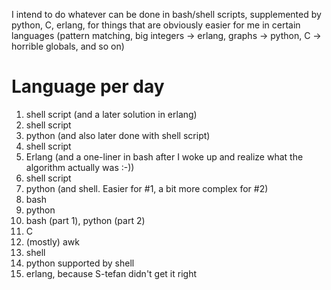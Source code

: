 I intend to do whatever can be done in bash/shell scripts, supplemented by python, C, erlang, for things that are obviously easier for me in certain languages (pattern matching, big integers -> erlang, graphs -> python, C -> horrible globals, and so on)

Language per day
================
1) shell script  (and a later solution in erlang)
2) shell script
3) python (and also later done with shell script)
4) shell script
5) Erlang (and a one-liner in bash after I woke up and realize what the algorithm actually was :-))
6) shell script
7) python (and shell. Easier for #1, a bit more complex for #2)
8) bash
9) python
10) bash (part 1), python (part 2)
11) C 
12) (mostly) awk
13) shell
14) python supported by shell
15) erlang, because S-tefan didn't get it right